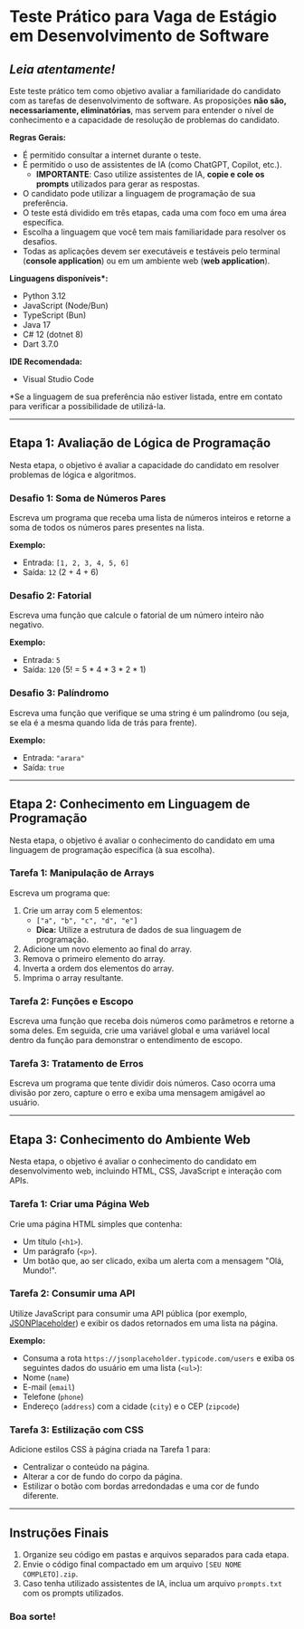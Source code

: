 # Teste Prático para Vaga de Estágio em Desenvolvimento de Software

## _Leia atentamente!_

Este teste prático tem como objetivo avaliar a familiaridade do candidato com as tarefas de desenvolvimento de software. As proposições **não são, necessariamente, eliminatórias**, mas servem para entender o nível de conhecimento e a capacidade de resolução de problemas do candidato.

**Regras Gerais:**
- É permitido consultar a internet durante o teste.
- É permitido o uso de assistentes de IA (como ChatGPT, Copilot, etc.).
  - **IMPORTANTE**: Caso utilize assistentes de IA, **copie e cole os prompts** utilizados para gerar as respostas.
- O candidato pode utilizar a linguagem de programação de sua preferência.
- O teste está dividido em três etapas, cada uma com foco em uma área específica.
- Escolha a linguagem que você tem mais familiaridade para resolver os desafios.
- Todas as aplicações devem ser executáveis e testáveis pelo terminal (__console application__) ou em um ambiente web (__web application__).
  
**Linguagens disponíveis\*:**
- Python 3.12
- JavaScript (Node/Bun)
- TypeScript (Bun)
- Java 17
- C# 12 (dotnet 8)
- Dart 3.7.0

**IDE Recomendada:**
- Visual Studio Code

*Se a linguagem de sua preferência não estiver listada, entre em contato para verificar a possibilidade de utilizá-la.

---

## Etapa 1: Avaliação de Lógica de Programação

Nesta etapa, o objetivo é avaliar a capacidade do candidato em resolver problemas de lógica e algoritmos.

### Desafio 1: Soma de Números Pares
Escreva um programa que receba uma lista de números inteiros e retorne a soma de todos os números pares presentes na lista.

**Exemplo:**
- Entrada: `[1, 2, 3, 4, 5, 6]`
- Saída: `12` (2 + 4 + 6)

### Desafio 2: Fatorial
Escreva uma função que calcule o fatorial de um número inteiro não negativo.

**Exemplo:**
- Entrada: `5`
- Saída: `120` (5! = 5 * 4 * 3 * 2 * 1)

### Desafio 3: Palíndromo
Escreva uma função que verifique se uma string é um palíndromo (ou seja, se ela é a mesma quando lida de trás para frente).

**Exemplo:**
- Entrada: `"arara"`
- Saída: `true`

---

## Etapa 2: Conhecimento em Linguagem de Programação

Nesta etapa, o objetivo é avaliar o conhecimento do candidato em uma linguagem de programação específica (à sua escolha).

### Tarefa 1: Manipulação de Arrays
Escreva um programa que:
1. Crie um array com 5 elementos:
    - `["a", "b", "c", "d", "e"]`
    - **Dica:** Utilize a estrutura de dados de sua linguagem de programação.
2. Adicione um novo elemento ao final do array.
3. Remova o primeiro elemento do array.
4. Inverta a ordem dos elementos do array.
5. Imprima o array resultante.

### Tarefa 2: Funções e Escopo
Escreva uma função que receba dois números como parâmetros e retorne a soma deles. Em seguida, crie uma variável global e uma variável local dentro da função para demonstrar o entendimento de escopo.

### Tarefa 3: Tratamento de Erros
Escreva um programa que tente dividir dois números. Caso ocorra uma divisão por zero, capture o erro e exiba uma mensagem amigável ao usuário.

---

## Etapa 3: Conhecimento do Ambiente Web

Nesta etapa, o objetivo é avaliar o conhecimento do candidato em desenvolvimento web, incluindo HTML, CSS, JavaScript e interação com APIs.

### Tarefa 1: Criar uma Página Web
Crie uma página HTML simples que contenha:
- Um título (`<h1>`).
- Um parágrafo (`<p>`).
- Um botão que, ao ser clicado, exiba um alerta com a mensagem "Olá, Mundo!".

### Tarefa 2: Consumir uma API
Utilize JavaScript para consumir uma API pública (por exemplo, [JSONPlaceholder](https://jsonplaceholder.typicode.com/)) e exibir os dados retornados em uma lista na página.

**Exemplo:**
- Consuma a rota `https://jsonplaceholder.typicode.com/users` e exiba os seguintes dados do usuário em uma lista (`<ul>`):
- Nome (`name`)
- E-mail (`email`)
- Telefone (`phone`)
- Endereço (`address`) com a cidade (`city`) e o CEP (`zipcode`)

### Tarefa 3: Estilização com CSS
Adicione estilos CSS à página criada na Tarefa 1 para:
- Centralizar o conteúdo na página.
- Alterar a cor de fundo do corpo da página.
- Estilizar o botão com bordas arredondadas e uma cor de fundo diferente.

---

## Instruções Finais

1. Organize seu código em pastas e arquivos separados para cada etapa.
2. Envie o código final compactado em um arquivo `[SEU NOME COMPLETO].zip`.
3. Caso tenha utilizado assistentes de IA, inclua um arquivo `prompts.txt` com os prompts utilizados.

### **Boa sorte!**